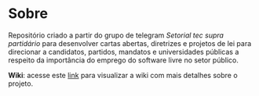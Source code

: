 # Sobre

Repositório criado a partir do grupo de telegram *Setorial tec supra partidário* para desenvolver cartas abertas, diretrizes e projetos de lei para direcionar a candidatos, partidos, mandatos e universidades públicas a respeito da importância do emprego do software livre no setor público.

**Wiki**: acesse este [link](https://github.com/LyseonTech/setorial-tec-supra-partidario/wiki) para visualizar a wiki com mais detalhes sobre o projeto.
